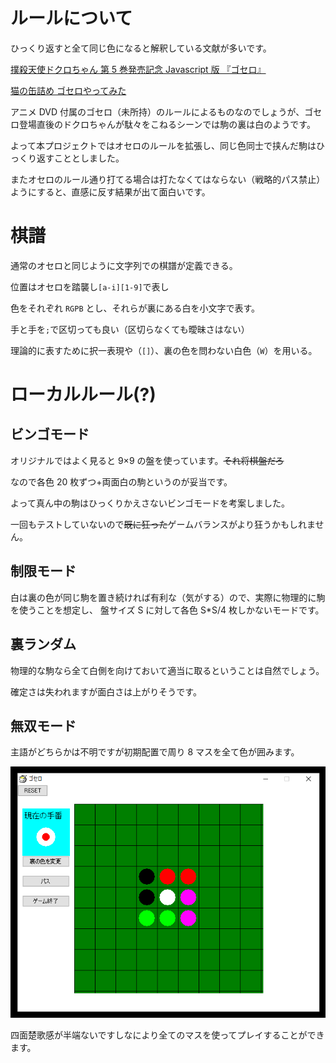 # ルールについて

ひっくり返すと全て同じ色になると解釈している文献が多いです。

[撲殺天使ドクロちゃん 第 5 巻発売記念 Javascript 版 『ゴセロ』 ](http://castor.s26.xrea.com/blog/2005/03/11)

[猫の缶詰め ゴセロやってみた](http://nekokan00.blog8.fc2.com/blog-entry-60.html)

アニメ DVD 付属のゴセロ（未所持）のルールによるものなのでしょうが、ゴセロ登場直後のドクロちゃんが駄々をこねるシーンでは駒の裏は白のようです。

よって本プロジェクトではオセロのルールを拡張し、同じ色同士で挟んだ駒はひっくり返すこととしました。

またオセロのルール通り打てる場合は打たなくてはならない（戦略的パス禁止）ようにすると、直感に反す結果が出て面白いです。

# 棋譜

通常のオセロと同じように文字列での棋譜が定義できる。

位置はオセロを踏襲し`[a-i][1-9]`で表し

色をそれぞれ `RGPB` とし、それらが裏にある白を小文字で表す。

手と手を`;`で区切っても良い（区切らなくても曖昧さはない）

理論的に表すために択一表現や（`[]`）、裏の色を問わない白色（`W`）を用いる。

# ローカルルール(?)

## ビンゴモード

オリジナルではよく見ると 9×9 の盤を使っています。~~それ将棋盤だろ~~

なので各色 20 枚ずつ+両面白の駒というのが妥当です。

よって真ん中の駒はひっくりかえさないビンゴモードを考案しました。

一回もテストしていないので~~既に狂った~~ゲームバランスがより狂うかもしれません。

## 制限モード

白は裏の色が同じ駒を置き続ければ有利な（気がする）ので、実際に物理的に駒を使うことを想定し、
盤サイズ S に対して各色 S\*S/4 枚しかないモードです。

## 裏ランダム

物理的な駒なら全て白側を向けておいて適当に取るということは自然でしょう。

確定さは失われますが面白さは上がりそうです。

## 無双モード

主語がどちらかは不明ですが初期配置で周り 8 マスを全て色が囲みます。

![無双モード初期配置](img/musou.png)

四面楚歌感が半端ないですしなにより全てのマスを使ってプレイすることができます。
